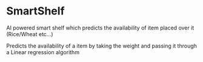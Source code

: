 # SmartShelf
AI powered smart shelf which predicts the availability of item placed over it (Rice/Wheat etc...) 

Predicts the availability of a item by taking the weight and passing it through a Linear regression algorithm
